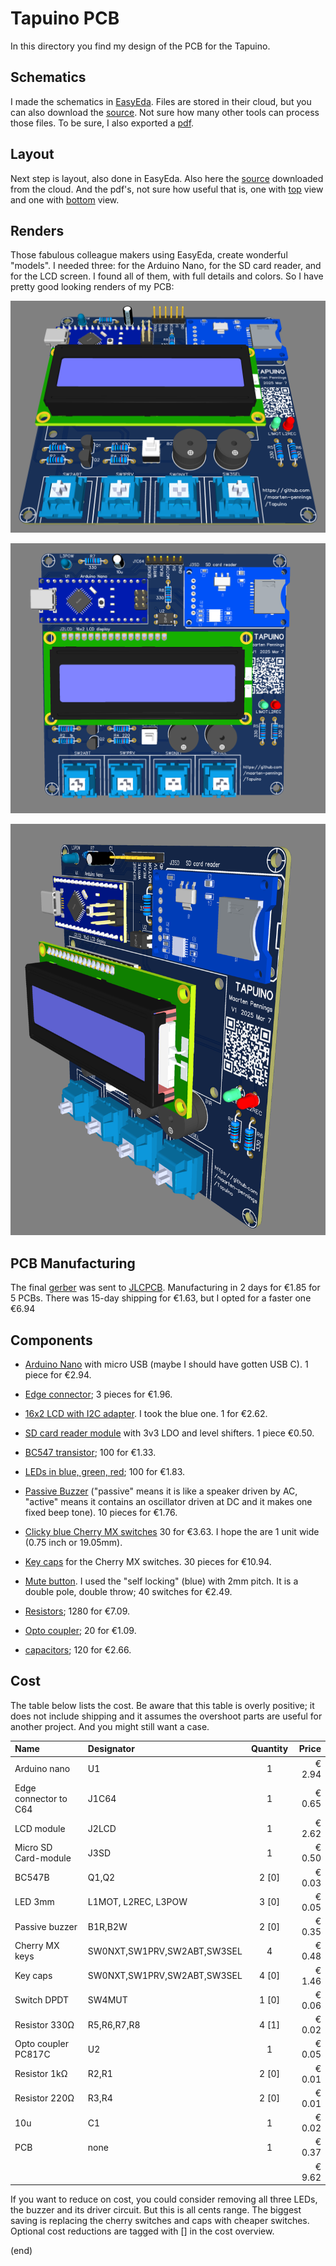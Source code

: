 # Tapuino PCB

In this directory you find my design of the PCB for the Tapuino.


## Schematics

I made the schematics in [EasyEda](https://easyeda.com).
Files are stored in their cloud, but you can also download the [source](Tapuino-sch-v1.json).
Not sure how many other tools can process those files.
To be sure, I also exported a [pdf](Tapuino-sch-v1.pdf).


## Layout

Next step is layout, also done in EasyEda. Also here the [source](Tapuino-pcb-v1.json) downloaded from the cloud.
And the pdf's, not sure how useful that is, one with [top](Tapuino-pcb-v1-top.pdf) view and one with [bottom](Tapuino-pcb-v1-bot.pdf) view.


## Renders

Those fabulous colleague makers using EasyEda, create wonderful "models".
I needed three: for the Arduino Nano, for the SD card reader, and for the LCD screen.
I found all of them, with full details and colors.
So I have pretty good looking renders of my PCB:


![render 1](Tapuino-3D-v1-1.png)

![render 2](Tapuino-3D-v1-2.png)

![render 3](Tapuino-3D-v1-3.png)


## PCB Manufacturing

The final [gerber](Tapuino-gerber-v1.zip) was sent to [JLCPCB](https://jlcpcb.com/DMP).
Manufacturing in 2 days for €1.85 for 5 PCBs. There was 15-day shipping for €1.63, but I opted for
a faster one €6.94


## Components

- [Arduino Nano](https://www.aliexpress.com/item/4000310677263.html)
  with micro USB (maybe I should have gotten USB C). 1 piece for €2.94.

- [Edge connector](https://www.aliexpress.com/item/33015746310.html);
  3 pieces for €1.96.

- [16x2 LCD with I2C adapter](https://www.aliexpress.com/item/1005006964073869.html).
  I took the blue one. 1 for €2.62.

- [SD card reader module](https://www.aliexpress.com/item/1940216307.html)
  with 3v3 LDO and level shifters. 1 piece €0.50.

- [BC547 transistor](https://www.aliexpress.com/item/1005007339082012.html);
  100 for €1.33.

- [LEDs in blue, green, red](https://www.aliexpress.com/item/1005005708510866.html);
  100 for €1.83.
  
- [Passive Buzzer](https://www.aliexpress.com/item/1005007548587680.html)
  ("passive" means it is like a speaker driven by AC, "active" means
  it contains an oscillator driven at DC and it makes one fixed beep tone).
  10 pieces for €1.76.

- [Clicky blue Cherry MX switches](https://www.aliexpress.com/item/1005007052759423.html)
  30 for €3.63. I hope the are 1 unit wide (0.75 inch or 19.05mm).

- [Key caps](https://www.aliexpress.com/item/1005006477890497.html)
  for the Cherry MX switches. 30 pieces for €10.94.

- [Mute button](https://www.aliexpress.com/item/32699676258.html).
  I used the "self locking" (blue) with 2mm pitch.
  It is a double pole, double throw; 40 switches for €2.49.

- [Resistors](https://www.aliexpress.com/item/1005008240285872.html);
  1280 for €7.09.

- [Opto coupler](https://www.aliexpress.com/item/1005006281381268.html);
  20 for €1.09.

- [capacitors](https://www.aliexpress.com/item/1005007426523574.html);
  120 for €2.66.


## Cost

The table below lists the cost.
Be aware that this table is overly positive; it does not include shipping
and it assumes the overshoot parts are useful for another project.
And you might still want a case.

| Name                  | Designator                  | Quantity  |  Price |
|:----------------------|:----------------------------|:---------:|-------:|
| Arduino nano          | U1                          | 1         | € 2.94 |
| Edge connector to C64 | J1C64                       | 1         | € 0.65 |
| LCD module            | J2LCD                       | 1         | € 2.62 |
| Micro SD Card-module  | J3SD                        | 1         | € 0.50 |
| BC547B                | Q1,Q2                       | 2  [0]    | € 0.03 |
| LED 3mm               | L1MOT, L2REC, L3POW         | 3  [0]    | € 0.05 |
| Passive buzzer        | B1R,B2W                     | 2  [0]    | € 0.35 |
| Cherry MX keys        | SW0NXT,SW1PRV,SW2ABT,SW3SEL | 4         | € 0.48 |
| Key caps              | SW0NXT,SW1PRV,SW2ABT,SW3SEL | 4  [0]    | € 1.46 |
| Switch DPDT           | SW4MUT                      | 1  [0]    | € 0.06 |
| Resistor 330Ω         | R5,R6,R7,R8                 | 4  [1]    | € 0.02 |
| Opto coupler PC817C   | U2                          | 1         | € 0.05 |
| Resistor 1kΩ          | R2,R1                       | 2  [0]    | € 0.01 |
| Resistor 220Ω         | R3,R4                       | 2  [0]    | € 0.01 |
| 10u                   | C1                          | 1         | € 0.02 |
| PCB                   | none                        | 1         | € 0.37 |
|                       |                             |           | € 9.62 |

If you want to reduce on cost, you could consider removing all three LEDs, 
the buzzer and its driver circuit. But this is all cents range.
The biggest saving is replacing the cherry switches and caps 
with cheaper switches.
Optional cost reductions are tagged with [] in the cost overview.


(end)